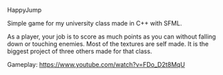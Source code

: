 HappyJump

Simple game for my university class made in C++ with SFML.

As a player, your job is to score as much points as you can without falling down or touching enemies. Most of the textures are self made.
It is the biggest project of three others made for that class.

Gameplay:
https://www.youtube.com/watch?v=FDo_D2t8MqU
